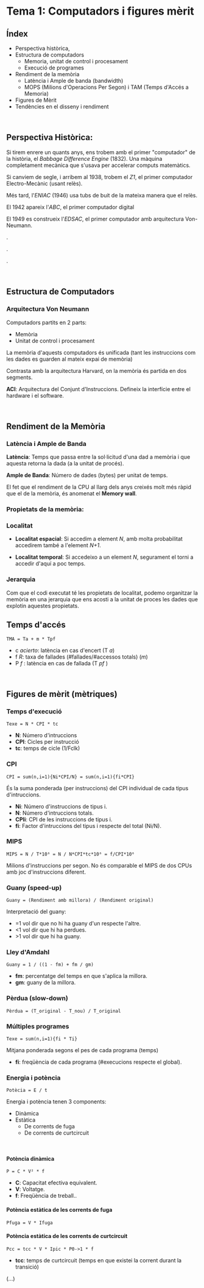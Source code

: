 # Tema 1: Computadors i figures mèrit
## Índex

- Perspectiva històrica,
- Estructura de computadors
    - Memoria, unitat de control i procesament
    - Execució de programes
- Rendiment de la memòria
    - Latència i Ample de banda (bandwidth)
    - MOPS (Milions d'Operacions Per Segon) i TAM (Temps d'Accés a Memoria)
- Figures de Mèrit
- Tendències en el disseny i rendiment

<br>

## Perspectiva Històrica:
Si tirem enrere un quants anys, ens trobem amb el primer "computador" de la història, el _Babbage Difference Engine_ (1832). Una màquina completament mecànica que s'usava per accelerar computs matemàtics.

Si canviem de segle, i arribem al 1938, trobem el _Z1_, el primer computador Electro-Mecànic (usant relès).

Més tard, l'_ENIAC_ (1946) usa tubs de buit de la mateixa manera que el relès.

El 1942 apareix l'_ABC_, el primer computador digital

El 1949 es construeix l'_EDSAC_, el primer computador amb arquitectura Von-Neumann.

.

.


.

<br>

## Estructura de Computadors
### Arquitectura Von Neumann
Computadors partits en 2 parts:
- Memòria
- Unitat de control i procesament

La memòria d'aquests computadors és unificada (tant les instruccions com les dades es guarden al mateix expai de memòria)

Contrasta amb la arquitectura Harvard, on la memòria és partida en dos segments.

**ACI**: Arquitectura del Conjunt d'Instruccions. Defineix la interfície entre el hardware i el software.

<br>

## Rendiment de la Memòria
### Latència i Ample de Banda

**Latència**: Temps que passa entre la sol·licitud d'una dad a memòria i que aquesta retorna la dada (a la unitat de procés).

**Ample de Banda**: Número de dades (bytes) per unitat de temps.

El fet que el rendiment de la CPU al llarg dels anys creixés molt més ràpid que el de la memòria, és anomenat el **Memory wall**.

### Propietats de la memòria:
### Localitat
- **Localitat espacial**: Si accedim a element _N_, amb molta probabilitat accedirem també a l'element _N+1_.

- **Localitat temporal**: Si accedeixo a un element _N_, segurament el torni a accedir d'aquí a poc temps.

### Jerarquia
Com que el codi executat té les propietats de localitat, podemo organitzar la memòria en una jerarquia que ens acosti a la unitat de proces les dades que explotin aquestes propietats.

## Temps d'accés
```
TMA = Ta + m * Tpf 
```
- c _acierto_: latència en cas d'encert (T _a_)
- f _R_: taxa de fallades (#fallades/#accessos totals) (_m_)
- P _f_ : latència en cas de fallada (T _pf_ )

<br>

## Figures de mèrit (mètriques)
### Temps d'execució
```
Texe = N * CPI * tc
```
- **N**: Número d'intruccions
- **CPI**: Cicles per instrucció
- **tc**: temps de cicle (1/Fclk)

### CPI
```
CPI = sum(n,i=1){Ni*CPI/N} = sum(n,i=1){fi*CPI}
```

És la suma ponderada (per instruccions) del CPI individual de cada tipus d'intruccions.

- **Ni**: Número d'instruccions de tipus i.
- **N**: Número d'intruccions totals.
- **CPIi**: CPI de les instruccions de tipus i.
- **fi**: Factor d'intruccions del tipus i respecte del total (Ni/N).

### MIPS
```
MIPS = N / T*10⁶ = N / N*CPI*tc*10⁶ = f/CPI*10⁶
```
Milions d'instruccions per segon. No és comparable el MIPS de dos CPUs amb joc d'instruccions diferent.

### Guany (speed-up)
```
Guany = (Rendiment amb millora) / (Rendiment original)
```

Interpretació del guany:
- =1 vol dir que no hi ha guany d'un respecte l'altre.
- <1 vol dir que hi ha perdues.
- \>1 vol dir que hi ha guany.

### Lley d'Amdahl
```
Guany = 1 / ((1 - fm) + fm / gm)
```
- **fm**: percentatge del temps en que s'aplica la millora.
- **gm**: guany de la millora.

### Pèrdua (slow-down)
```
Pèrdua = (T_original - T_nou) / T_original
```


### Múltiples programes
```
Texe = sum(n,i=1){fi * Ti}
```
Mitjana ponderada segons el pes de cada programa (temps)
 - **fi**: freqüència de cada programa (#execucions respecte el global).

### Energia i potència
```
Potècia = E / t
```
Energia i potència tenen 3 components:
- Dinàmica
- Estàtica
    - De corrents de fuga
    - De corrents de curtcircuit

<br>

#### **Potència dinàmica**
```
P = C * V² * f
```
- **C**: Capacitat efectiva equivalent.
- **V**: Voltatge.
- **f**: Freqüència de treball..

#### **Potència estàtica de les corrents de fuga**
```
Pfuga = V * Ifuga
```

#### **Potència estàtica de les corrents de curtcircuit**
```
Pcc = tcc * V * Ipic * P0->1 * f
```
- **tcc**: temps de curtcircuit (temps en que existei la corrent durant la transició)

(...)